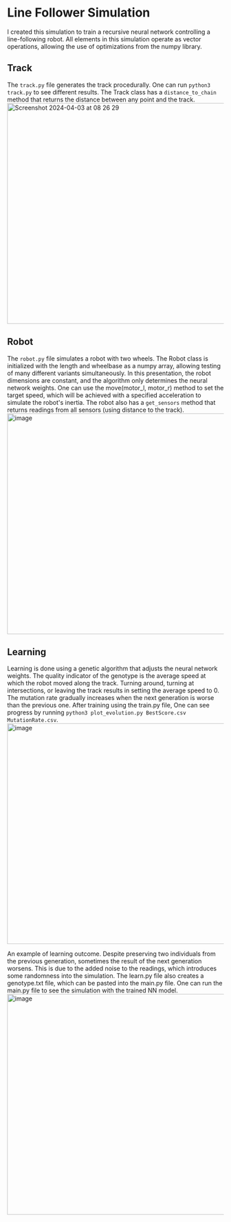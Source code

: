 # Line Follower Simulation

I created this simulation to train a recursive neural network controlling a line-following robot.
All elements in this simulation operate as vector operations, allowing the use of optimizations from the numpy library.

## Track
The `track.py` file generates the track procedurally. One can run `python3 track.py` to see different results. The Track class has a `distance_to_chain` method that returns the distance between any point and the track.
<img height="512" alt="Screenshot 2024-04-03 at 08 26 29" src="https://github.com/Kminek42/Line_Follower_Simulation/assets/51884463/93e219be-d0eb-406a-ac07-843c5c2c9349">

## Robot
The `robot.py` file simulates a robot with two wheels. The Robot class is initialized with the length and wheelbase as a numpy array, allowing testing of many different variants simultaneously. In this presentation, the robot dimensions are constant, and the algorithm only determines the neural network weights. One can use the move(motor_l, motor_r) method to set the target speed, which will be achieved with a specified acceleration to simulate the robot's inertia. The robot also has a `get_sensors` method that returns readings from all sensors (using distance to the track).
<img height="512" alt="image" src="https://github.com/Kminek42/Line_Follower_Simulation/assets/51884463/3d6bfc1f-6124-4bef-a8f9-f33819c7a48e">

## Learning
Learning is done using a genetic algorithm that adjusts the neural network weights. The quality indicator of the genotype is the average speed at which the robot moved along the track. Turning around, turning at intersections, or leaving the track results in setting the average speed to 0. The mutation rate gradually increases when the next generation is worse than the previous one. After training using the train.py file, One can see progress by running `python3 plot_evolution.py BestScore.csv MutationRate.csv`.
<img height="512" alt="image" src="https://github.com/Kminek42/Line_Follower_Simulation/assets/51884463/4c1fbda4-f3f7-4cdd-88cb-a1372a1b7cf4">

An example of learning outcome. Despite preserving two individuals from the previous generation, sometimes the result of the next generation worsens. This is due to the added noise to the readings, which introduces some randomness into the simulation.
The learn.py file also creates a genotype.txt file, which can be pasted into the main.py file.
One can run the main.py file to see the simulation with the trained NN model.
<img height="512" alt="image" src="https://github.com/Kminek42/Line_Follower_Simulation/assets/51884463/612dc692-0f61-4360-840d-1d556e0dab3d">

